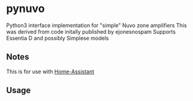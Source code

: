 # pynuvo
Python3 interface implementation for "simple" Nuvo zone amplifiers
This was derived from code initally published by ejonesnospam
Supports Essentia D and possibly Simplese models

## Notes
This is for use with [Home-Assistant](http://home-assistant.io)

## Usage
```python

```

